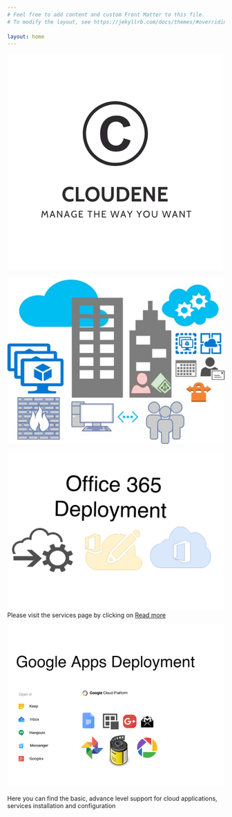 ```yaml
---
# Feel free to add content and custom Front Matter to this file.
# To modify the layout, see https://jekyllrb.com/docs/themes/#overriding-theme-defaults

layout: home
---
```

![My helpful screenshot](/assets/logo.png)


![My helpful screenshot](/assets/2.jpg)


![My helpful screenshot](/assets/o365.png)
Please visit the services page by clicking on <a href="https://cloudenes.com/services/">Read more</a>


![My helpful screenshot](/assets/gsuite.png)


<p> Here you can find the basic, advance level support for cloud applications, services installation and configuration</p>

